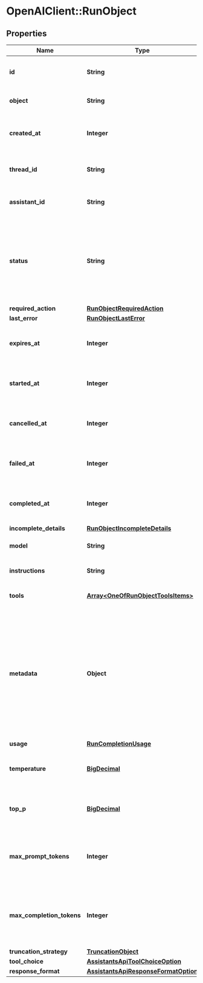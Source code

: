 # OpenAIClient::RunObject

## Properties
Name | Type | Description | Notes
------------ | ------------- | ------------- | -------------
**id** | **String** | The identifier, which can be referenced in API endpoints. | 
**object** | **String** | The object type, which is always &#x60;thread.run&#x60;. | 
**created_at** | **Integer** | The Unix timestamp (in seconds) for when the run was created. | 
**thread_id** | **String** | The ID of the [thread](/docs/api-reference/threads) that was executed on as a part of this run. | 
**assistant_id** | **String** | The ID of the [assistant](/docs/api-reference/assistants) used for execution of this run. | 
**status** | **String** | The status of the run, which can be either &#x60;queued&#x60;, &#x60;in_progress&#x60;, &#x60;requires_action&#x60;, &#x60;cancelling&#x60;, &#x60;cancelled&#x60;, &#x60;failed&#x60;, &#x60;completed&#x60;, or &#x60;expired&#x60;. | 
**required_action** | [**RunObjectRequiredAction**](RunObjectRequiredAction.md) |  | 
**last_error** | [**RunObjectLastError**](RunObjectLastError.md) |  | 
**expires_at** | **Integer** | The Unix timestamp (in seconds) for when the run will expire. | 
**started_at** | **Integer** | The Unix timestamp (in seconds) for when the run was started. | 
**cancelled_at** | **Integer** | The Unix timestamp (in seconds) for when the run was cancelled. | 
**failed_at** | **Integer** | The Unix timestamp (in seconds) for when the run failed. | 
**completed_at** | **Integer** | The Unix timestamp (in seconds) for when the run was completed. | 
**incomplete_details** | [**RunObjectIncompleteDetails**](RunObjectIncompleteDetails.md) |  | 
**model** | **String** | The model that the [assistant](/docs/api-reference/assistants) used for this run. | 
**instructions** | **String** | The instructions that the [assistant](/docs/api-reference/assistants) used for this run. | 
**tools** | [**Array&lt;OneOfRunObjectToolsItems&gt;**](.md) | The list of tools that the [assistant](/docs/api-reference/assistants) used for this run. | 
**metadata** | **Object** | Set of 16 key-value pairs that can be attached to an object. This can be useful for storing additional information about the object in a structured format. Keys can be a maximum of 64 characters long and values can be a maxium of 512 characters long.  | 
**usage** | [**RunCompletionUsage**](RunCompletionUsage.md) |  | 
**temperature** | [**BigDecimal**](BigDecimal.md) | The sampling temperature used for this run. If not set, defaults to 1. | [optional] 
**top_p** | [**BigDecimal**](BigDecimal.md) | The nucleus sampling value used for this run. If not set, defaults to 1. | [optional] 
**max_prompt_tokens** | **Integer** | The maximum number of prompt tokens specified to have been used over the course of the run.  | 
**max_completion_tokens** | **Integer** | The maximum number of completion tokens specified to have been used over the course of the run.  | 
**truncation_strategy** | [**TruncationObject**](TruncationObject.md) |  | 
**tool_choice** | [**AssistantsApiToolChoiceOption**](AssistantsApiToolChoiceOption.md) |  | 
**response_format** | [**AssistantsApiResponseFormatOption**](AssistantsApiResponseFormatOption.md) |  | 

